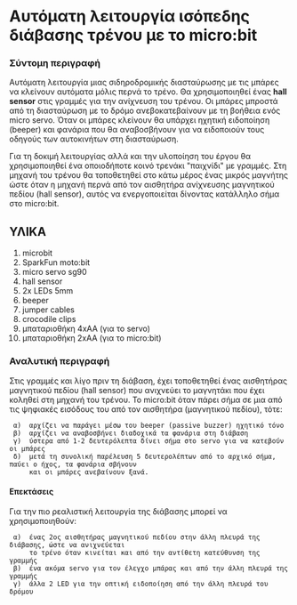 # Αυτόματη λειτουργία ισόπεδης διάβασης τρένου με το micro:bit

### Σύντομη περιγραφή

Αυτόματη λειτουργία μιας σιδηροδρομικής διασταύρωσης με τις μπάρες να κλείνουν αυτόματα μόλις περνά το τρένο.
Θα χρησιμοποιηθεί ένας **hall sensor** στις γραμμές για την ανίχνευση του τρένου.
Οι μπάρες μπροστά από τη διασταύρωση με το δρόμο ανεβοκατεβαίνουν με τη βοήθεια ενός micro servo.
Όταν οι μπάρες κλείνουν θα υπάρχει ηχητική ειδοποίηση (beeper) και φανάρια που θα αναβοσβήνουν
για να ειδοποιούν τους οδηγούς των αυτοκινήτων στη διασταύρωση.

Για τη δοκιμή λειτουργίας αλλά και την υλοποίηση του έργου θα χρησιμοποιηθεί ένα οποιοδήποτε κοινό τρενάκι
"παιχνίδι" με γραμμές.
Στη μηχανή του τρένου θα τοποθετηθεί στο κάτω μέρος ένας μικρός μαγνήτης ώστε όταν η μηχανή περνά από τον 
αισθητήρα ανίχνευσης μαγνητικού πεδίου (hall sensor), αυτός να ενεργοποιείται δίνοντας κατάλληλο σήμα στο 
micro:bit.

## ΥΛΙΚΑ 
   1. microbit
   2. SparkFun moto:bit
   3. micro servo sg90
   4. hall sensor
   5. 2x LEDs 5mm
   6. beeper
   7. jumper cables
   8. crocodile clips
   9. μπαταριοθήκη 4xAA (για το servo)
  10. μπαταριοθήκη 2xAA (για το micro:bit)

### Αναλυτική περιγραφή
Στις γραμμές και λίγο πριν τη διάβαση, έχει τοποθετηθεί ένας αισθητήρας μαγνητικού πεδίου
(hall sensor) που ανιχνεύει το μαγνητάκι που έχει κοληθεί στη μηχανή του τρένου.
Το micro:bit όταν πάρει σήμα σε μια από τις ψηφιακές εισόδους του από τον αισθητήρα (μαγνητικού πεδίου), 
τότε:

     α)  αρχίζει να παράγει μέσω του beeper (passive buzzer) ηχητικό τόνο
     β)  αρχίζει να αναβοσβήνει διαδοχικά τα φανάρια στη διάβαση
     γ)  ύστερα από 1-2 δευτερόλεπτα δίνει σήμα στο servo για να κατεβούν οι μπάρες
     δ)  μετά τη συνολική παρέλευση 5 δευτερολέπτων από το αρχικό σήμα, παύει ο ήχος, τα φανάρια σβήνουν 
         και οι μπάρες ανεβαίνουν ξανά.
            
#### Επεκτάσεις
Για την πιο ρεαλιστική λειτουργία της διάβασης μπορεί να χρησιμοποιηθούν:

     α)  ένας 2ος αισθητήρας μαγνητικού πεδίου στην άλλη πλευρά της διάβασης, ώστε να ανιχνεύεται
         το τρένο όταν κινείται και από την αντίθετη κατεύθυνση της γραμμής
     β)  ένα ακόμα servo για τον έλεγχο μπάρας και από την άλλη πλευρά της γραμμής
     γ)  άλλα 2 LED για την οπτική ειδοποίηση από την άλλη πλευρά του δρόμου


